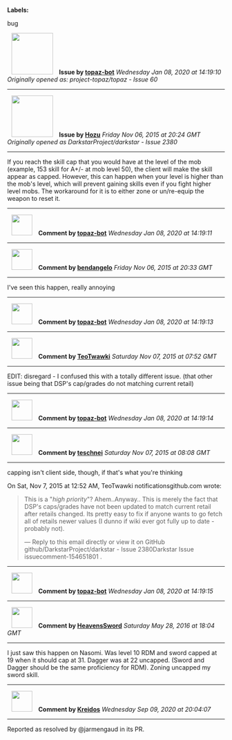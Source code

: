**Labels:**

bug



<a href="https://github.com/topaz-bot"><img src="https://avatars3.githubusercontent.com/u/59651103?v=4" width="96" height="96" hspace="10"></img></a> **Issue by [topaz-bot](https://github.com/topaz-bot)**
_Wednesday Jan 08, 2020 at 14:19:10_
_Originally opened as: project-topaz/topaz - Issue 60_

----

<a href="https://github.com/Hozu"><img src="https://avatars3.githubusercontent.com/u/12777366?v=4"  width="96" height="96" hspace="10"></img></a> **Issue by [Hozu](https://github.com/Hozu)**
_Friday Nov 06, 2015 at 20:24 GMT_
_Originally opened as DarkstarProject/darkstar - Issue 2380_

----

If you reach the skill cap that you would have at the level of the mob (example, 153 skill for A+/- at mob level 50), the client will make the skill appear as capped. However, this can happen when your level is higher than the mob's level, which will prevent gaining skills even if you fight higher level mobs. The workaround for it is to either zone or un/re-equip the weapon to reset it.




----
<a href="https://github.com/topaz-bot"><img src="https://avatars3.githubusercontent.com/u/59651103?v=4" width="48" height="48" hspace="10"></img></a> **Comment by [topaz-bot](https://github.com/topaz-bot)**
_Wednesday Jan 08, 2020 at 14:19:11_

----

<a href="https://github.com/bendangelo"><img src="https://avatars3.githubusercontent.com/u/674090?v=4"  width="48" height="48" hspace="10"></img></a> **Comment by [bendangelo](https://github.com/bendangelo)**
_Friday Nov 06, 2015 at 20:33 GMT_

----

I've seen this happen, really annoying




----
<a href="https://github.com/topaz-bot"><img src="https://avatars3.githubusercontent.com/u/59651103?v=4" width="48" height="48" hspace="10"></img></a> **Comment by [topaz-bot](https://github.com/topaz-bot)**
_Wednesday Jan 08, 2020 at 14:19:13_

----

<a href="https://github.com/TeoTwawki"><img src="https://avatars0.githubusercontent.com/u/6871475?v=4"  width="48" height="48" hspace="10"></img></a> **Comment by [TeoTwawki](https://github.com/TeoTwawki)**
_Saturday Nov 07, 2015 at 07:52 GMT_

----

EDIT: disregard - I confused this with a totally different issue.
(that other issue being that DSP's cap/grades do not matching current retail)




----
<a href="https://github.com/topaz-bot"><img src="https://avatars3.githubusercontent.com/u/59651103?v=4" width="48" height="48" hspace="10"></img></a> **Comment by [topaz-bot](https://github.com/topaz-bot)**
_Wednesday Jan 08, 2020 at 14:19:14_

----

<a href="https://github.com/teschnei"><img src="https://avatars3.githubusercontent.com/u/1149183?v=4"  width="48" height="48" hspace="10"></img></a> **Comment by [teschnei](https://github.com/teschnei)**
_Saturday Nov 07, 2015 at 08:08 GMT_

----

capping isn't client side, though, if that's what you're thinking

On Sat, Nov 7, 2015 at 12:52 AM, TeoTwawki notificationsgithub.com wrote:

> This is a "_high priority_"?
> Ahem..Anyway..
> This is merely the fact that DSP's caps/grades have not been updated to
> match current retail after retails changed. Its pretty easy to fix if
> anyone wants to go fetch all of retails newer values (I dunno if wiki ever
> got fully up to date - probably not).
> 
> —
> Reply to this email directly or view it on GitHub
> github/DarkstarProject/darkstar - Issue 2380Darkstar Issue issuecomment-154651801
> .




----
<a href="https://github.com/topaz-bot"><img src="https://avatars3.githubusercontent.com/u/59651103?v=4" width="48" height="48" hspace="10"></img></a> **Comment by [topaz-bot](https://github.com/topaz-bot)**
_Wednesday Jan 08, 2020 at 14:19:15_

----

<a href="https://github.com/HeavensSword"><img src="https://avatars0.githubusercontent.com/u/12627703?v=4"  width="48" height="48" hspace="10"></img></a> **Comment by [HeavensSword](https://github.com/HeavensSword)**
_Saturday May 28, 2016 at 18:04 GMT_

----

I just saw this happen on Nasomi. Was level 10 RDM and sword capped at 19 when it should cap at 31. Dagger was at 22 uncapped. (Sword and Dagger should be the same proficiency for RDM).
Zoning uncapped my sword skill.




----
<a href="https://github.com/Kreidos"><img src="https://avatars0.githubusercontent.com/u/12466395?v=4" width="48" height="48" hspace="10"></img></a> **Comment by [Kreidos](https://github.com/Kreidos)**
_Wednesday Sep 09, 2020 at 20:04:07_

----

Reported as resolved by @jarmengaud in its PR. 
